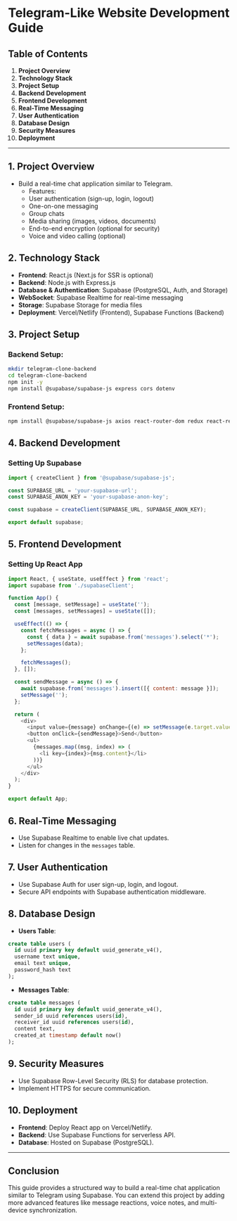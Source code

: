 # Telegram-Like Website Development Guide

## Table of Contents
1. **Project Overview**
2. **Technology Stack**
3. **Project Setup**
4. **Backend Development**
5. **Frontend Development**
6. **Real-Time Messaging**
7. **User Authentication**
8. **Database Design**
9. **Security Measures**
10. **Deployment**

---

## 1. Project Overview
- Build a real-time chat application similar to Telegram.
  - Features:
  - User authentication (sign-up, login, logout)
  - One-on-one messaging
  - Group chats
  - Media sharing (images, videos, documents)
  - End-to-end encryption (optional for security)
  - Voice and video calling (optional)

## 2. Technology Stack
- **Frontend**: React.js (Next.js for SSR is optional)
- **Backend**: Node.js with Express.js
- **Database & Authentication**: Supabase (PostgreSQL, Auth, and Storage)
- **WebSocket**: Supabase Realtime for real-time messaging
- **Storage**: Supabase Storage for media files
- **Deployment**: Vercel/Netlify (Frontend), Supabase Functions (Backend)

## 3. Project Setup
### Backend Setup:
```sh
mkdir telegram-clone-backend
cd telegram-clone-backend
npm init -y
npm install @supabase/supabase-js express cors dotenv
```

### Frontend Setup:
```sh
npm install @supabase/supabase-js axios react-router-dom redux react-redux
```

## 4. Backend Development
### Setting Up Supabase
```js
import { createClient } from '@supabase/supabase-js';

const SUPABASE_URL = 'your-supabase-url';
const SUPABASE_ANON_KEY = 'your-supabase-anon-key';

const supabase = createClient(SUPABASE_URL, SUPABASE_ANON_KEY);

export default supabase;
```

## 5. Frontend Development
### Setting Up React App
```js
import React, { useState, useEffect } from 'react';
import supabase from './supabaseClient';

function App() {
  const [message, setMessage] = useState('');
  const [messages, setMessages] = useState([]);

  useEffect(() => {
    const fetchMessages = async () => {
      const { data } = await supabase.from('messages').select('*');
      setMessages(data);
    };

    fetchMessages();
  }, []);

  const sendMessage = async () => {
    await supabase.from('messages').insert([{ content: message }]);
    setMessage('');
  };

  return (
    <div>
      <input value={message} onChange={(e) => setMessage(e.target.value)} />
      <button onClick={sendMessage}>Send</button>
      <ul>
        {messages.map((msg, index) => (
          <li key={index}>{msg.content}</li>
        ))}
      </ul>
    </div>
  );
}

export default App;
```

## 6. Real-Time Messaging
- Use Supabase Realtime to enable live chat updates.
- Listen for changes in the `messages` table.

## 7. User Authentication
- Use Supabase Auth for user sign-up, login, and logout.
- Secure API endpoints with Supabase authentication middleware.

## 8. Database Design
- **Users Table**:
```sql
create table users (
  id uuid primary key default uuid_generate_v4(),
  username text unique,
  email text unique,
  password_hash text
);
```

- **Messages Table**:
```sql
create table messages (
  id uuid primary key default uuid_generate_v4(),
  sender_id uuid references users(id),
  receiver_id uuid references users(id),
  content text,
  created_at timestamp default now()
);
```

## 9. Security Measures
- Use Supabase Row-Level Security (RLS) for database protection.
- Implement HTTPS for secure communication.

## 10. Deployment
- **Frontend**: Deploy React app on Vercel/Netlify.
- **Backend**: Use Supabase Functions for serverless API.
- **Database**: Hosted on Supabase (PostgreSQL).

---

## Conclusion
This guide provides a structured way to build a real-time chat application similar to Telegram using Supabase. You can extend this project by adding more advanced features like message reactions, voice notes, and multi-device synchronization.
